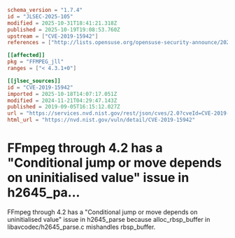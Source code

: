 ```toml
schema_version = "1.7.4"
id = "JLSEC-2025-105"
modified = 2025-10-31T18:41:21.318Z
published = 2025-10-19T19:08:53.760Z
upstream = ["CVE-2019-15942"]
references = ["http://lists.opensuse.org/opensuse-security-announce/2020-01/msg00012.html", "https://security.gentoo.org/glsa/202007-58", "https://trac.ffmpeg.org/ticket/8093", "http://lists.opensuse.org/opensuse-security-announce/2020-01/msg00012.html", "https://security.gentoo.org/glsa/202007-58", "https://trac.ffmpeg.org/ticket/8093"]

[[affected]]
pkg = "FFMPEG_jll"
ranges = ["< 4.3.1+0"]

[[jlsec_sources]]
id = "CVE-2019-15942"
imported = 2025-10-18T14:07:17.051Z
modified = 2024-11-21T04:29:47.143Z
published = 2019-09-05T16:15:12.027Z
url = "https://services.nvd.nist.gov/rest/json/cves/2.0?cveId=CVE-2019-15942"
html_url = "https://nvd.nist.gov/vuln/detail/CVE-2019-15942"
```

# FFmpeg through 4.2 has a "Conditional jump or move depends on uninitialised value" issue in h2645_pa...

FFmpeg through 4.2 has a "Conditional jump or move depends on uninitialised value" issue in h2645_parse because alloc_rbsp_buffer in libavcodec/h2645_parse.c mishandles rbsp_buffer.

